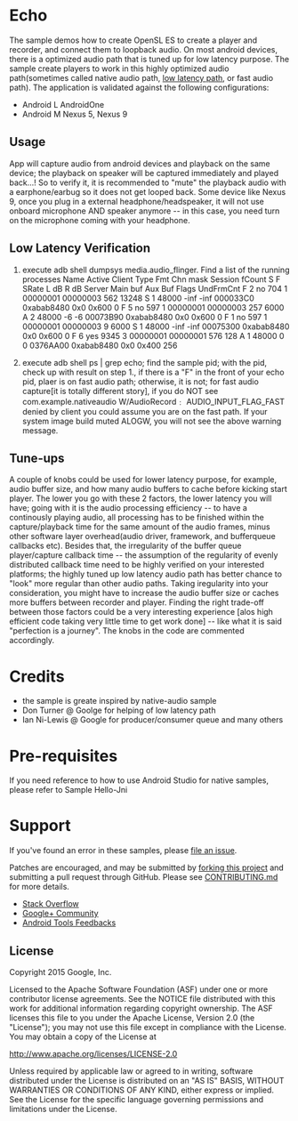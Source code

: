 Echo
====
The sample demos how to create OpenSL ES to create a player and recorder, and connect them to loopback audio. On most android devices, there is a optimized audio path that is tuned up for low latency purpose. The sample create players to work in this highly optimized audio path(sometimes called native audio path, [low latency path](http://stackoverflow.com/questions/14842803/low-latency-audio-playback-on-android?rq=1), or fast audio path). The application is validated against the following configurations:
  *   Android L    AndroidOne
  *   Android M    Nexus 5, Nexus 9

Usage
-----
App will capture audio from android devices and playback on the same device; the playback on speaker will be captured immediately and played back...! So to verify it, it is recommended to "mute" the playback audio with a earphone/earbug so it does not get looped back.  Some device like Nexus 9, once you plug in a external headphone/headspeaker, it will not use onboard microphone AND speaker anymore -- in this case, you need turn on the microphone coming with your headphone.

Low Latency Verification
------------------------

1. execute adb shell dumpsys media.audio_flinger. Find a list of the running processes
    Name Active Client Type      Fmt Chn mask Session fCount S F SRate  L dB  R dB    Server Main buf  Aux Buf Flags UndFrmCnt
    F  2     no    704    1 00000001 00000003     562  13248 S 1 48000  -inf  -inf  000033C0 0xabab8480 0x0 0x600         0 
    F  5     no    597    1 00000001 00000003     257   6000 A 2 48000    -6    -6  00073B90 0xabab8480 0x0 0x600         0 
    F  1     no    597    1 00000001 00000003       9   6000 S 1 48000  -inf  -inf  00075300 0xabab8480 0x0 0x600         0 
    F  6    yes   9345    3 00000001 00000001     576    128 A 1 48000     0     0  0376AA00 0xabab8480 0x0 0x400       256 

2. execute adb shell ps  | grep echo; find the sample pid; with the pid, check up with result on step 1., if there is a "F" in the front of your echo pid, plaer is on fast audio path; otherwise, it is not; for fast audio capture[it is totally different story], if you do NOT see 
    com.example.nativeaudio W/AudioRecord﹕ AUDIO_INPUT_FLAG_FAST denied by client
you could assume you are on the fast path. If your system image build muted ALOGW, you will not see the above warning message.

Tune-ups
--------
A couple of knobs could be used for lower latency purpose, for example, audio buffer size, and how many audio buffers to cache before kicking start player. The lower you go with these 2 factors, the lower latency you will have; going with it is the audio processing efficiency -- to have a continously playing audio, all processing has to be finished within the capture/playback time for the same amount of the audio frames, minus other software layer overhead(audio driver, framework, and bufferqueue callbacks etc). Besides that, the irregularity of the buffer queue player/capture callback time -- the assumption of the regularity of evenly distributed callback time need to be highly verified on your interested platforms; the highly tuned up low latency audio path has better chance to "look" more regular than other audio paths. Taking iregularity into your consideration, you might have to increase the audio buffer size or caches more buffers between recorder and player. Finding the right trade-off between those factors could be a very interesting experience [alos high efficient code taking very little time to get work done] -- like what it is said "perfection is a journey". The knobs in the code are commented accordingly.

Credits
=======
  * the sample is greate inspired by native-audio sample
  * Don Turner @ Goolge for helping of low latency path
  * Ian Ni-Lewis @ Google for producer/consumer queue and many others

Pre-requisites
=============
If you need reference to how to use Android Studio for native samples, please refer to Sample Hello-Jni

Support
=======

If you've found an error in these samples, please [file an issue](https://github.com/googlesamples/android-ndk/issues/new).

Patches are encouraged, and may be submitted by [forking this project](https://github.com/googlesamples/android-ndk/fork) and
submitting a pull request through GitHub. Please see [CONTRIBUTING.md](CONTRIBUTING.md) for more details.

- [Stack Overflow](http://stackoverflow.com/questions/tagged/android-ndk)
- [Google+ Community](https://plus.google.com/communities/105153134372062985968)
- [Android Tools Feedbacks](http://tools.android.com/feedback)

License
-------

Copyright 2015 Google, Inc.

Licensed to the Apache Software Foundation (ASF) under one or more contributor
license agreements.  See the NOTICE file distributed with this work for
additional information regarding copyright ownership.  The ASF licenses this
file to you under the Apache License, Version 2.0 (the "License"); you may not
use this file except in compliance with the License.  You may obtain a copy of
the License at

  http://www.apache.org/licenses/LICENSE-2.0

Unless required by applicable law or agreed to in writing, software
distributed under the License is distributed on an "AS IS" BASIS, WITHOUT
WARRANTIES OR CONDITIONS OF ANY KIND, either express or implied.  See the
License for the specific language governing permissions and limitations under
the License.
